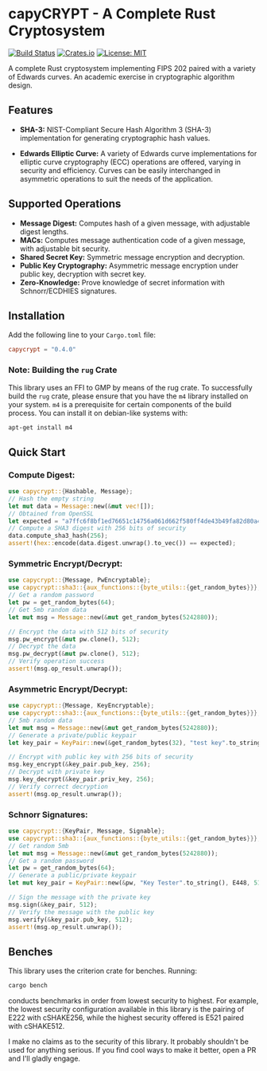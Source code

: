 # capyCRYPT - A Complete Rust Cryptosystem

[![Build Status](https://github.com/drcapybara/capyCRYPT-Rust/actions/workflows/rust.yml/badge.svg)](https://github.com/drcapybara/capyCRYPT-Rust/actions/workflows/rust.yml)
[![Crates.io](https://img.shields.io/crates/v/capycrypt?style=flat-square)](https://crates.io/crates/capycrypt)
[![License: MIT](https://img.shields.io/badge/License-MIT-yellow.svg)](https://github.com/drcapybara/capyCRYPT/blob/master/LICENSE.txt) 

A complete Rust cryptosystem implementing FIPS 202 paired with a variety of Edwards curves. An academic exercise in cryptographic algorithm design.

## Features
- **SHA-3:** NIST-Compliant Secure Hash Algorithm 3 (SHA-3) implementation for generating cryptographic hash values.

- **Edwards Elliptic Curve:** A variety of Edwards curve implementations for elliptic curve cryptography (ECC) operations are offered, varying in security and efficiency. Curves can be easily interchanged in asymmetric operations to suit the needs of the application.

## Supported Operations
- **Message Digest:** Computes hash of a given message, with adjustable digest lengths.
- **MACs:** Computes message authentication code of a given message, with adjustable bit security.
- **Shared Secret Key:** Symmetric message encryption and decryption.
- **Public Key Cryptography:** Asymmetric message encryption under public key, decryption with secret key.
- **Zero-Knowledge:** Prove knowledge of secret information with Schnorr/ECDHIES signatures.

## Installation
Add the following line to your `Cargo.toml` file:
```toml
capycrypt = "0.4.0"
```

### Note: Building the `rug` Crate

This library uses an FFI to GMP by means of the rug crate. To successfully build the `rug` crate, please ensure that you have the `m4` library installed on your system. `m4` is a prerequisite for certain components of the build process. You can install it on debian-like systems with:
```bash
apt-get install m4
```

## Quick Start
### Compute Digest:
```rust
use capycrypt::{Hashable, Message};
// Hash the empty string
let mut data = Message::new(&mut vec![]);
// Obtained from OpenSSL
let expected = "a7ffc6f8bf1ed76651c14756a061d662f580ff4de43b49fa82d80a4b80f8434a";
// Compute a SHA3 digest with 256 bits of security
data.compute_sha3_hash(256);
assert!(hex::encode(data.digest.unwrap().to_vec()) == expected);
```

### Symmetric Encrypt/Decrypt:
```rust
use capycrypt::{Message, PwEncryptable};
use capycrypt::sha3::{aux_functions::{byte_utils::{get_random_bytes}}};
// Get a random password
let pw = get_random_bytes(64); 
// Get 5mb random data
let mut msg = Message::new(&mut get_random_bytes(5242880));  

// Encrypt the data with 512 bits of security
msg.pw_encrypt(&mut pw.clone(), 512); 
// Decrypt the data
msg.pw_decrypt(&mut pw.clone(), 512); 
// Verify operation success
assert!(msg.op_result.unwrap()); 
```

### Asymmetric Encrypt/Decrypt:
```rust
use capycrypt::{Message, KeyEncryptable};
use capycrypt::sha3::{aux_functions::{byte_utils::{get_random_bytes}}};
// 5mb random data
let mut msg = Message::new(&mut get_random_bytes(5242880));
// Generate a private/public keypair
let key_pair = KeyPair::new(&get_random_bytes(32), "test key".to_string(), E448, 256);

// Encrypt with public key with 256 bits of security
msg.key_encrypt(&key_pair.pub_key, 256);
// Decrypt with private key
msg.key_decrypt(&key_pair.priv_key, 256);
// Verify correct decryption
assert!(msg.op_result.unwrap());
```

### Schnorr Signatures:
```rust
use capycrypt::{KeyPair, Message, Signable};
use capycrypt::sha3::{aux_functions::{byte_utils::{get_random_bytes}}};
// Get random 5mb
let mut msg = Message::new(&mut get_random_bytes(5242880));
// Get a random password
let pw = get_random_bytes(64);
// Generate a public/private keypair
let mut key_pair = KeyPair::new(&pw, "Key Tester".to_string(), E448, 512);

// Sign the message with the private key
msg.sign(&key_pair, 512);
// Verify the message with the public key
msg.verify(&key_pair.pub_key, 512);
assert!(msg.op_result.unwrap());
```

## Benches
This library uses the criterion crate for benches. Running:
```bash
cargo bench
```
conducts benchmarks in order from lowest security to highest. For example, the lowest security configuration available in this library is the pairing of E222 with cSHAKE256, while the highest security offered is E521 paired with cSHAKE512.

I make no claims as to the security of this library. It probably shouldn't be used for anything serious. If you find cool ways to make it better, open a PR and I'll gladly engage.